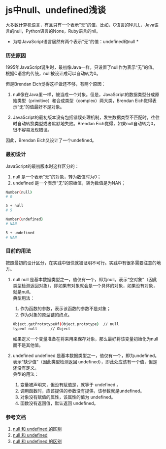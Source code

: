 # js中null、undefined浅谈
大多数计算机语言，有且只有一个表示“无”的值，比如，C语言的NULL，Java语言的null，Python语言的None，Ruby语言的nil。
*  为啥JavaScript语言居然有两个表示“无”的值：undefined和null  *

### 历史原因
1995年JavaScript诞生时，最初像Java一样，只设置了null作为表示“无”的值。  
根据C语言的传统，null被设计成可以自动转为0。

但是Brendan Eich觉得这样做还不够，有两个原因：
1. null像在Java里一样，被当成一个对象。但是，JavaScript的数据类型分成原始类型（primitive）和合成类型（complex）两大类，Brendan Eich觉得表示“无”的值最好不是对象。

2. JavaScript的最初版本没有包括错误处理机制，发生数据类型不匹配时，往往时自动转换类型或者默默地失败。Brendan Eich觉得，如果null自动转为0，很不容易发现错误。

因此，Brendan Eich又设计了一个undefined。

### 最初设计
JavaScript的最初版本时这样区分的：
1. null 是一个表示“无”的对象，转为数值时为0；
2. undefined 是一个表示“无”的原始值，转为数值是为NAN；
``` bash
Number(null)
# 0

5 + null
# 5

Number(undefined)
# NAN

5 + undefined
# NAN
```

### 目前的用法
按照最初的设计区分，在实践中很快就被证明不可行。实践中有很多需要注意的地方。
1. null
null 是基本数据类型之一，值仅有一个，即为null。表示“空对象”（因此类型检测返回对象），即如果有对象就会是一个具体的对象，如果没有对象，就是null。  
典型用法：
    1. 作为函数的参数，表示该函数的参数不是对象；
    2. 作为对象的原型链的终点。
    ``` bash
    Object.getPrototypeOf(Object.prototype)  // null
    typeof null      // Object
    ```
    如果定义一个变量准备在将来用来保存对象，那么最好将该变量初始化为null而不是其他值。

2. undefined
undefined 是基本数据类型之一，值仅有一个，即为undefined。表示“缺少值”（因此类型检测返回 undefined），即此处应该有一个值，但是还没有定义。  
典型的用法：
    1. 变量被声明来，但没有赋值是，就等于 undefined 。
    2. 调用函数时，应该提供的参数没有提供，该参数就是undefined。
    3. 对象没有赋值的属性，该属性的值为 undefined。
    4. 函数没有返回值，默认返回 undefined。
    

### 参考文档
1. [null 和 undefined 的区别](https://www.cnblogs.com/haishen/p/10718715.html)
2. [null 和 undefined](https://cloud.tencent.com/developer/article/1534974)
3. [null 和 undefined 的区别](http://www.ruanyifeng.com/blog/2014/03/undefined-vs-null.html)
